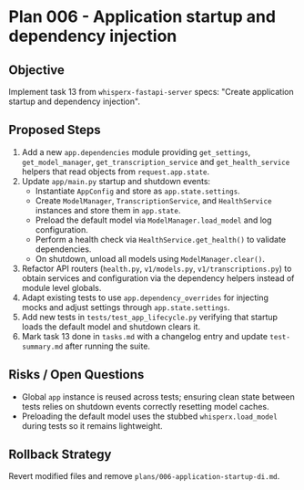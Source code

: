 # Plan 006 - Application startup and dependency injection

## Objective
Implement task 13 from `whisperx-fastapi-server` specs: "Create application startup and dependency injection".

## Proposed Steps
1. Add a new `app.dependencies` module providing `get_settings`, `get_model_manager`,
   `get_transcription_service` and `get_health_service` helpers that read objects
   from `request.app.state`.
2. Update `app/main.py` startup and shutdown events:
   - Instantiate `AppConfig` and store as `app.state.settings`.
   - Create `ModelManager`, `TranscriptionService`, and `HealthService` instances
     and store them in `app.state`.
   - Preload the default model via `ModelManager.load_model` and log
     configuration.
   - Perform a health check via `HealthService.get_health()` to validate
     dependencies.
   - On shutdown, unload all models using `ModelManager.clear()`.
3. Refactor API routers (`health.py`, `v1/models.py`, `v1/transcriptions.py`) to
   obtain services and configuration via the dependency helpers instead of module
   level globals.
4. Adapt existing tests to use `app.dependency_overrides` for injecting mocks and
   adjust settings through `app.state.settings`.
5. Add new tests in `tests/test_app_lifecycle.py` verifying that startup loads
   the default model and shutdown clears it.
6. Mark task 13 done in `tasks.md` with a changelog entry and update
   `test-summary.md` after running the suite.

## Risks / Open Questions
- Global `app` instance is reused across tests; ensuring clean state between
  tests relies on shutdown events correctly resetting model caches.
- Preloading the default model uses the stubbed `whisperx.load_model` during
  tests so it remains lightweight.

## Rollback Strategy
Revert modified files and remove `plans/006-application-startup-di.md`.
